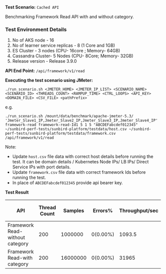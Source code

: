 **Test Scenario:** ```Cached API```

Benchmarking Framework Read API with and without category.


### Test Environment Details
1. No of AKS node - 16
2. No of learner service replicas - 8 (1 Core and 1GB)
3. ES Cluster - 3 nodes (CPU- 16core ; Memory- 64GB)
4. Cassandra Cluster- 5 Nodes (CPU- 8Core; Memory- 32GB)
5. Release version - Release 3.9.0

**API End Point:** 
`/api/framework/v1/read`


**Executing the test scenario using JMeter:**

```./run_scenario.sh <JMETER_HOME> <JMETER_IP_LIST> <SCENARIO_NAME> <SCENARIO_ID> <THREADS_COUNT> <RAMPUP_TIME> <CTRL_LOOPS> <API_KEY> <DOMAIN_FILE> <CSV_FILE> <pathPrefix>```

e.g.

```./run_scenario.sh /mount/data/benchmark/apache-jmeter-5.3/ 'Jmeter_Slave1_IP,Jmeter_Slave2_IP,Jmeter_Slave3_IP,Jmeter_Slave4_IP' framework-read framework-read-Id1 5 1 5 "ABCDEFabcdef012345" ~/sunbird-perf-tests/sunbird-platform/testdata/host.csv ~/sunbird-perf-tests/sunbird-platform/testdata/framework.csv /api/framework/v1/read```


Note: 
- Update `host.csv` file data with correct host details before running the test. It can be domain details / Kubernetes Node IPs/ LB IPs/ Direct Service IPs with port details.
- Update `framework.csv` file data with correct framework Ids before running the test.
- In place of `ABCDEFabcdef012345` provide api bearer key. 

**Test Result**

| API                              | Thread Count| Samples  | Errors% |Throughput/sec|Avg Resp Time| 95th pct|99th pct|API Endpoint|
| ---------------------------------| ------------| -------- | --------| -------------|-------------|---------|--------|------------|
| Framework Read-without category  | 200         | 1000000   | 0(0.00%)|1093.5       | 165         | 381  |1062.99  |/api/framework/v1/read|
| Framework Read-with category     | 200         | 16000000  | 0(0.00%)|31965        | 0          | 1      |4  |/api/framework/v1/read|
